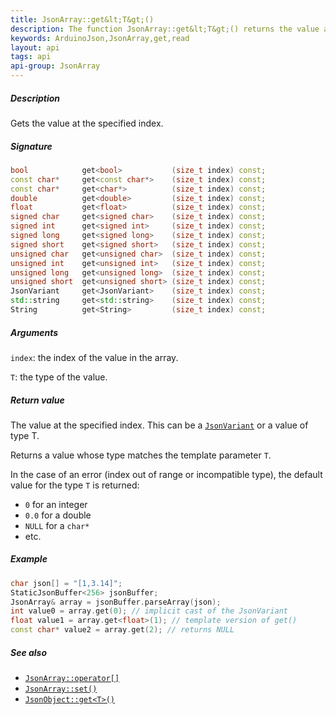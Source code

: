 ```yaml
---
title: JsonArray::get&lt;T&gt;()
description: The function JsonArray::get&lt;T&gt;() returns the value at specified index.
keywords: ArduinoJson,JsonArray,get,read
layout: api
tags: api
api-group: JsonArray
---
```


##### Description

Gets the value at the specified index.

##### Signature

```c++
bool            get<bool>           (size_t index) const;
const char*     get<const char*>    (size_t index) const;
const char*     get<char*>          (size_t index) const;
double          get<double>         (size_t index) const;
float           get<float>          (size_t index) const;
signed char     get<signed char>    (size_t index) const;
signed int      get<signed int>     (size_t index) const;
signed long     get<signed long>    (size_t index) const;
signed short    get<signed short>   (size_t index) const;
unsigned char   get<unsigned char>  (size_t index) const;
unsigned int    get<unsigned int>   (size_t index) const;
unsigned long   get<unsigned long>  (size_t index) const;
unsigned short  get<unsigned short> (size_t index) const;
JsonVariant     get<JsonVariant>    (size_t index) const;
std::string     get<std::string>    (size_t index) const;
String          get<String>         (size_t index) const;
```

##### Arguments

`index`: the index of the value in the array.

`T`: the type of the value.

##### Return value

The value at the specified index. This can be a [`JsonVariant`]({{site.baseurl}}/api/jsonvariant/) or a value of type T.

Returns a value whose type matches the template parameter `T`.

In the case of an error (index out of range or incompatible type), the default value for the type `T` is returned:

* `0` for an integer
* `0.0` for a double
* `NULL` for a `char*`
* etc.

##### Example

```c++
char json[] = "[1,3.14]";
StaticJsonBuffer<256> jsonBuffer;
JsonArray& array = jsonBuffer.parseArray(json);
int value0 = array.get(0); // implicit cast of the JsonVariant
float value1 = array.get<float>(1); // template version of get()
const char* value2 = array.get(2); // returns NULL
```

##### See also

* [`JsonArray::operator[]`]({{site.baseurl}}/api/jsonarray/subscript/)
* [`JsonArray::set()`]({{site.baseurl}}/api/jsonarray/set/)
* [`JsonObject::get<T>()`]({{site.baseurl}}/api/jsonobject/get/)
